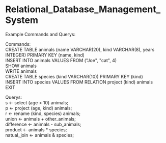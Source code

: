 # Relational_Database_Management_System

Example Commands and Querys:  
  
Commands:  
CREATE TABLE animals (name VARCHAR(20), kind VARCHAR(8), years INTEGER) PRIMARY KEY (name, kind)  
INSERT INTO animals VALUES FROM ("Joe", "cat", 4)  
SHOW animals  
WRITE animals  
CREATE TABLE species (kind VARCHAR(10)) PRIMARY KEY (kind)  
INSERT INTO species VALUES FROM RELATION project (kind) animals  
EXIT
  
  
Querys:  
s <- select (age > 10) animals;  
p <- project (age, kind) animals;  
r <- rename (kind, species) animals;  
union <- animals + other_animals;  
difference <- animals - sub_animals;  
product <- animals * species;  
natual_join <- animals & species;  
